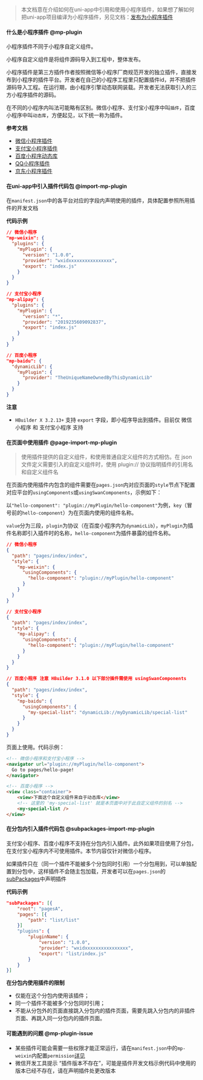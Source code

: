 > 本文档意在介绍如何在uni-app中引用和使用小程序插件，如果想了解如何把uni-app项目编译为小程序插件，另见文档：[发布为小程序插件](mp-weixin-plugin-dev.md)

#### 什么是小程序插件 @mp-plugin

小程序插件不同于小程序自定义组件。

小程序自定义组件是将组件源码导入到工程中，整体发布。

小程序插件是第三方插件作者按照微信等小程序厂商规范开发的独立插件，直接发布到小程序的插件平台。开发者在自己的小程序工程里只配置插件id，并不把插件源码导入工程。在运行期，由小程序引擎动态联网装载。开发者无法获取引入的三方小程序插件的源码。

在不同的小程序内叫法可能略有区别。微信小程序、支付宝小程序中叫`插件`，百度小程序中叫`动态库`，方便起见，以下统一称为插件。

**参考文档**

- [微信小程序插件](https://developers.weixin.qq.com/miniprogram/dev/framework/plugin/using.html)
- [支付宝小程序插件](https://opendocs.alipay.com/mini/plugin/plugin-usage)
- [百度小程序动态库](https://smartprogram.baidu.com/docs/develop/framework/dynamiclib_use/)
- [QQ小程序插件](https://q.qq.com/wiki/develop/miniprogram/frame/plugins/)
- [京东小程序插件](https://mp-docs.jd.com/doc/miniapp/introduction/plugin/2785#heading-0)

#### 在uni-app中引入插件代码包 @import-mp-plugin

在`manifest.json`中的各平台对应的字段内声明使用的插件，具体配置参照所用插件的开发文档

**代码示例**

```json
// 微信小程序
"mp-weixin": {
  "plugins": {
    "myPlugin": {
      "version": "1.0.0",
      "provider": "wxidxxxxxxxxxxxxxxxx",
      "export": "index.js"
    }
  }
}

// 支付宝小程序
"mp-alipay": {
  "plugins": {
    "myPlugin": {
      "version": "*",
      "provider": "2019235609092837",
      "export": "index.js"
    }
  }
}

// 百度小程序
"mp-baidu": {
  "dynamicLib": {
    "myPlugin": {
      "provider": "TheUniqueNameOwnedByThisDynamicLib"
    }
  }
}
```

**注意**

- `HBuilder X 3.2.13+` 支持 `export` 字段，即小程序导出到插件。目前仅 微信小程序 和 支付宝小程序 支持

#### 在页面中使用插件 @page-import-mp-plugin

> 使用插件提供的自定义组件，和使用普通自定义组件的方式相仿。在 json 文件定义需要引入的自定义组件时，使用 plugin:// 协议指明插件的引用名和自定义组件名

在页面内使用插件内包含的组件需要在`pages.json`内对应页面的`style`节点下配置对应平台的`usingComponents`或`usingSwanComponents`，示例如下：

以`"hello-component": "plugin://myPlugin/hello-component"`为例，`key`（冒号前的`hello-component`）为在页面内使用的组件名称。

`value`分为三段，`plugin`为协议（在百度小程序内为`dynamicLib`），`myPlugin`为插件名称即引入插件时的名称，`hello-component`为插件暴露的组件名称。

```json
// 微信小程序
{
  "path": "pages/index/index",
  "style": {
    "mp-weixin": {
      "usingComponents": {
        "hello-component": "plugin://myPlugin/hello-component"
      }
    }
  }
}

// 支付宝小程序
{
  "path": "pages/index/index",
  "style": {
    "mp-alipay": {
      "usingComponents": {
        "hello-component": "plugin://myPlugin/hello-component"
      }
    }
  }
}

// 百度小程序 注意 HBuilder 3.1.0 以下部分插件需使用 usingSwanComponents
{
  "path": "pages/index/index",
  "style": {
    "mp-baidu": {
      "usingComponents": {
        "my-special-list": "dynamicLib://myDynamicLib/special-list"
      }
    }
  }
}

```

页面上使用。代码示例：

```html
<!-- 微信小程序和支付宝小程序 -->
<navigator url="plugin://myPlugin/hello-component">
  Go to pages/hello-page!
</navigator>

<!-- 百度小程序 -->
<view class="container">
    <view>下面这个自定义组件来自于动态库</view>
    <!-- 这里的 'my-special-list' 就是本页面中对于此自定义组件的别名 -->
    <my-special-list />
</view>
```

#### 在分包内引入插件代码包 @subpackages-import-mp-plugin

支付宝小程序、百度小程序不支持在分包内引入插件。此外如果项目使用了分包，在支付宝小程序内不可使用插件。本节内容仅针对微信小程序。

如果插件只在（同一个插件不能被多个分包同时引用）一个分包用到，可以单独配置到分包中，这样插件不会随主包加载，开发者可以在``pages.json``的[subPackages](/collocation/pages?id=subpackages)中声明插件

**代码示例**

```json
"subPackages": [{
    "root": "pagesA",
    "pages": [{
        "path": "list/list"
    }]
    "plugins": {
        "pluginName": {
            "version": "1.0.0",
            "provider": "wxidxxxxxxxxxxxxxxxx",
            "export": "list/index.js"
        }
    }
}]
```

**在分包内使用插件的限制**

* 仅能在这个分包内使用该插件；
* 同一个插件不能被多个分包同时引用；
* 不能从分包外的页面直接跳入分包内的插件页面，需要先跳入分包内的非插件页面、再跳入同一分包内的插件页面。


#### 可能遇到的问题 @mp-plugin-issue

* 某些插件可能会需要一些权限才能正常运行，请在`manifest.json`中的`mp-weixin`内配置`permission`[详见](https://developers.weixin.qq.com/miniprogram/dev/reference/configuration/app.html#permission)
* 微信开发工具提示 “插件版本不存在”，可能是插件开发文档示例代码中使用的版本已经不存在，请在声明插件处更改版本



